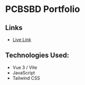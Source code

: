 # PCBSBD Portfolio

## Links
* [Live Link](https://pcbsbd.vercel.app/)

## Technologies Used:
* Vue 3 / Vite
* JavaScript
* Tailwind CSS
